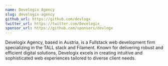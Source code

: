 ```yaml
---
name: Develogix Agency
slug: develogix-agency
github_url: https://github.com/devlogx
twitter_url: https://twitter.com/Develogix_
sponsor_url: https://github.com/sponsors/devlogx
---
```


Develogix Agency, based in Austria, is a Fullstack web development firm specializing in the TALL stack and Filament. Known for delivering robust and efficient digital solutions, Develogix excels in creating intuitive and sophisticated web experiences tailored to diverse client needs.
